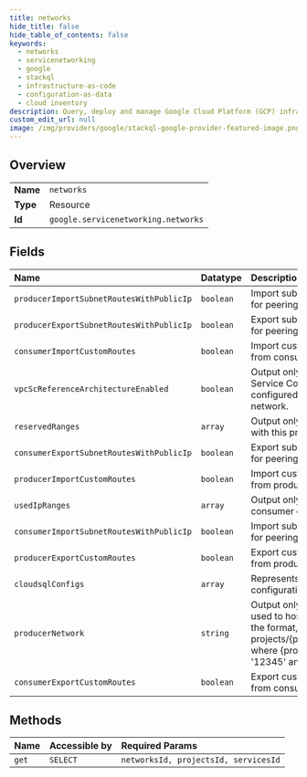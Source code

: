 ```yaml
---
title: networks
hide_title: false
hide_table_of_contents: false
keywords:
  - networks
  - servicenetworking
  - google    
  - stackql
  - infrastructure-as-code
  - configuration-as-data
  - cloud inventory
description: Query, deploy and manage Google Cloud Platform (GCP) infrastructure and resources using SQL
custom_edit_url: null
image: /img/providers/google/stackql-google-provider-featured-image.png
---
```

  
    

## Overview
<table><tbody>
<tr><td><b>Name</b></td><td><code>networks</code></td></tr>
<tr><td><b>Type</b></td><td>Resource</td></tr>
<tr><td><b>Id</b></td><td><code>google.servicenetworking.networks</code></td></tr>
</tbody></table>

## Fields
| Name | Datatype | Description |
|:-----|:---------|:------------|
| `producerImportSubnetRoutesWithPublicIp` | `boolean` | Import subnet routes with public ip flag value for peering from producer to consumer. |
| `producerExportSubnetRoutesWithPublicIp` | `boolean` | Export subnet routes with public ip flag value for peering from producer to consumer. |
| `consumerImportCustomRoutes` | `boolean` | Import custom routes flag value for peering from consumer to producer. |
| `vpcScReferenceArchitectureEnabled` | `boolean` | Output only. Indicates whether the VPC Service Controls reference architecture is configured for the producer VPC host network. |
| `reservedRanges` | `array` | Output only. The reserved ranges associated with this private service access connection. |
| `consumerExportSubnetRoutesWithPublicIp` | `boolean` | Export subnet routes with public ip flag value for peering from consumer to producer. |
| `producerImportCustomRoutes` | `boolean` | Import custom routes flag value for peering from producer to consumer. |
| `usedIpRanges` | `array` | Output only. The IP ranges already in use by consumer or producer |
| `consumerImportSubnetRoutesWithPublicIp` | `boolean` | Import subnet routes with public ip flag value for peering from consumer to producer. |
| `producerExportCustomRoutes` | `boolean` | Export custom routes flag value for peering from producer to consumer. |
| `cloudsqlConfigs` | `array` | Represents one or multiple Cloud SQL configurations. |
| `producerNetwork` | `string` | Output only. The VPC host network that is used to host managed service instances. In the format, projects/&#123;project&#125;/global/networks/&#123;network&#125; where &#123;project&#125; is the project number e.g. '12345' and &#123;network&#125; is the network name. |
| `consumerExportCustomRoutes` | `boolean` | Export custom routes flag value for peering from consumer to producer. |
## Methods
| Name | Accessible by | Required Params |
|:-----|:--------------|:----------------|
| `get` | `SELECT` | `networksId, projectsId, servicesId` |
